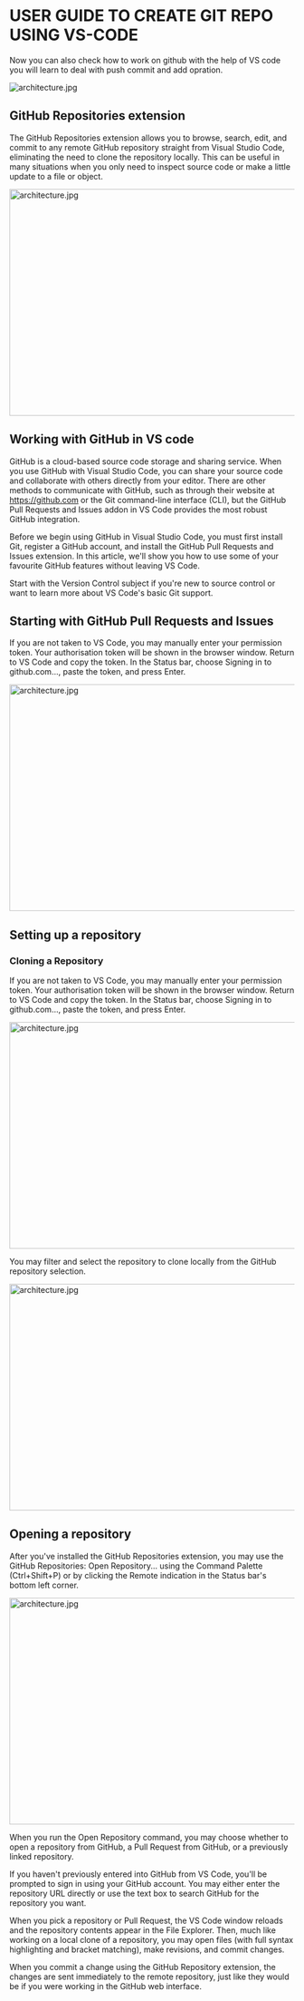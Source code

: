 # USER GUIDE TO CREATE GIT REPO USING VS-CODE 

Now you can also check how to work on github with the help of VS code you will learn to deal with push commit and add opration.

<img src="https://code.visualstudio.com/assets/docs/editor/github/github-repositories-extension.png" alt="architecture.jpg" align=center />
</div>
</br>

## GitHub Repositories extension

The GitHub Repositories extension allows you to browse, search, edit, and commit to any remote GitHub repository straight from Visual Studio Code, eliminating the need to clone the repository locally. This can be useful in many situations when you only need to inspect source code or make a little update to a file or object.

<img src="https://www.jamesqquick.com/images/posts/5-ways-to-customize-vs-code/1.png" width="600px" height="400px" alt="architecture.jpg" align=center />
</div>
</br>

## Working with GitHub in VS code

GitHub is a cloud-based source code storage and sharing service. When you use GitHub with Visual Studio Code, you can share your source code and collaborate with others directly from your editor. There are other methods to communicate with GitHub, such as through their website at https://github.com or the Git command-line interface (CLI), but the GitHub Pull Requests and Issues addon in VS Code provides the most robust GitHub integration.


Before we begin using GitHub in Visual Studio Code, you must first install Git, register a GitHub account, and install the GitHub Pull Requests and Issues extension. In this article, we'll show you how to use some of your favourite GitHub features without leaving VS Code.

Start with the Version Control subject if you're new to source control or want to learn more about VS Code's basic Git support.

## Starting with GitHub Pull Requests and Issues

If you are not taken to VS Code, you may manually enter your permission token. Your authorisation token will be shown in the browser window. Return to VS Code and copy the token. In the Status bar, choose Signing in to github.com..., paste the token, and press Enter.

<img src="[https://www.jamesqquick.com/images/posts/5-ways-to-customize-vs-code/1.png](https://code.visualstudio.com/assets/docs/editor/github/extension-signin.png)" width="600px" height="400px" alt="architecture.jpg" align=center />
</div>
</br>

## Setting up a repository

### Cloning a Repository

If you are not taken to VS Code, you may manually enter your permission token. Your authorisation token will be shown in the browser window. Return to VS Code and copy the token. In the Status bar, choose Signing in to github.com..., paste the token, and press Enter.

<img src="https://code.visualstudio.com/assets/docs/editor/github/git-clone-button.png" width="600px" height="400px" alt="architecture.jpg" align=center />
</div>
</br>

You may filter and select the repository to clone locally from the GitHub repository selection.

<img src="https://code.visualstudio.com/assets/docs/editor/github/github-repo-dropdown.png" width="600px" height="400px" alt="architecture.jpg" align=center />
</div>
</br>

## Opening a repository

After you've installed the GitHub Repositories extension, you may use the GitHub Repositories: Open Repository... using the Command Palette (Ctrl+Shift+P) or by clicking the Remote indication in the Status bar's bottom left corner.

<img src="https://code.visualstudio.com/assets/docs/editor/github/open-github-repository-dropdown.png" width="600px" height="400px" alt="architecture.jpg" align=center />
</div>
</br>


When you run the Open Repository command, you may choose whether to open a repository from GitHub, a Pull Request from GitHub, or a previously linked repository.

If you haven't previously entered into GitHub from VS Code, you'll be prompted to sign in using your GitHub account.
You may either enter the repository URL directly or use the text box to search GitHub for the repository you want.

When you pick a repository or Pull Request, the VS Code window reloads and the repository contents appear in the File Explorer. Then, much like working on a local clone of a repository, you may open files (with full syntax highlighting and bracket matching), make revisions, and commit changes.

When you commit a change using the GitHub Repository extension, the changes are sent immediately to the remote repository, just like they would be if you were working in the GitHub web interface.















